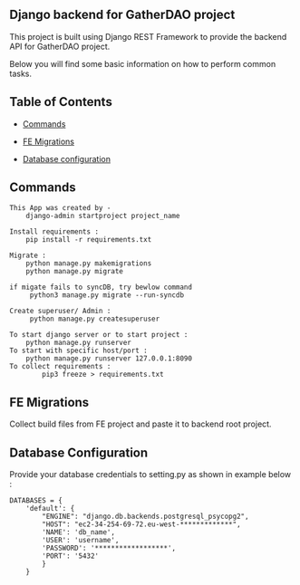 
## Django backend for GatherDAO project

This project is built using Django REST Framework to provide the backend API for GatherDAO project.

Below you will find some basic information on how to perform common tasks.<br>

## Table of Contents

-  [Commands](#commands)

-  [FE Migrations](#fe-migrations)

-  [Database configuration](#database-configuration)


## Commands
  		
	This App was created by -	
		django-admin startproject project_name
		
	Install requirements :				
		pip install -r requirements.txt
		
	Migrate :				
		python manage.py makemigrations
		python manage.py migrate
		
	if migate fails to syncDB, try bewlow command
		 python3 manage.py migrate --run-syncdb
		  
	Create superuser/ Admin :				
		 python manage.py createsuperuser
		
	To start django server or to start project :				
		python manage.py runserver
	To start with specific host/port :
		python manage.py runserver 127.0.0.1:8090
	To collect requirements :
			pip3 freeze > requirements.txt 

## FE Migrations

Collect build files from FE project and paste it to backend root project.

## Database Configuration

Provide your database credentials to setting.py as shown in example below :

	
	DATABASES = {
		'default': {
			"ENGINE": "django.db.backends.postgresql_psycopg2",
			"HOST": "ec2-34-254-69-72.eu-west-*************",
			'NAME': 'db_name',
			'USER': 'username',
			'PASSWORD': '******************',
			'PORT': '5432'
			}
		}
